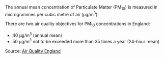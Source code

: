 The annual mean concentration of Particulate Matter (PM<sub>10</sub>) is measured in microgrammes per cubic metre of air (µg/m<sup>3</sup>). 

There are two air quality objectives for PM<sub>10</sub> concentrations in England:

- 40 µg/m<sup>3</sup> (annual mean)
- 50 µg/m<sup>3</sup> not to be exceeded more than 35 times a year (24-hour mean)

  



Source: <a href="https://www.airqualityengland.co.uk/local-authority/?la_id=368" target="_blank">Air Quality England</a>


